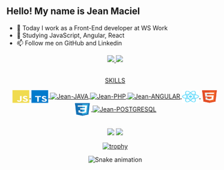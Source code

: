 ## Hello! My name is Jean Maciel

- 🔭 Today I work as a Front-End developer at WS Work
- 🌱 Studying JavaScript, Angular, React
- 📫 Follow me on GitHub and Linkedin


<div align="center">
  <a href="https://github.com/OJeanMaciel">
  <img height="180em" src="https://github-readme-stats.vercel.app/api?username=ojeanmaciel&show_icons=true&theme=dracula&include_all_commits=true&count_private=true"/>
  <img height="180em" src="https://github-readme-stats.vercel.app/api/top-langs/?username=ojeanmaciel&layout=compact&langs_count=7&theme=dracula"/>
</div>

<div style="display: inline_block" align="center"><br>
  <p>SKILLS</p>
  <img align="center" alt="Jean-Js" height="30" width="40" src="https://raw.githubusercontent.com/devicons/devicon/master/icons/javascript/javascript-plain.svg">
  <img align="center" alt="Jean-Ts" height="30" width="40" src="https://raw.githubusercontent.com/devicons/devicon/master/icons/typescript/typescript-plain.svg">
  <img  align="center" alt="Jean-JAVA" height="30" width="40" src="https://icon-library.com/images/java-icon-png/java-icon-png-2.jpg" />
  <img  align="center" alt="Jean-PHP" height="30" width="40" src="https://cdn.jsdelivr.net/gh/devicons/devicon/icons/php/php-original.svg" />
  <img  align="center" alt="Jean-ANGULAR" height="30" width="40" src="https://angular.io/assets/images/logos/angular/angular.png" />
  <img align="center" alt="Jean-React" height="30" width="40" src="https://raw.githubusercontent.com/devicons/devicon/master/icons/react/react-original.svg">
  <img align="center" alt="Jean-HTML" height="30" width="40" src="https://raw.githubusercontent.com/devicons/devicon/master/icons/html5/html5-original.svg">
  <img align="center" alt="Jean-CSS" height="30" width="40" src="https://raw.githubusercontent.com/devicons/devicon/master/icons/css3/css3-original.svg">
  <img  align="center" alt="Jean-POSTGRESQL" height="30" width="40" src="https://cdn.iconscout.com/icon/free/png-256/postgresql-11-1175122.png" />
</div>

##

<div align="center"> 
  <a href="https://www.linkedin.com/in/jean-kevin-maciel-436805199/" target="_blank"><img src="https://img.shields.io/badge/-LinkedIn-%230077B5?style=for-the-badge&logo=linkedin&logoColor=white" target="_blank"></a> 
    <a href="https://www.instagram.com/jean.maciel_/?hl=pt" target="_blank"><img src="https://img.shields.io/badge/-Instagram-%23E4405F?style=for-the-badge&logo=instagram&logoColor=white"      target="_blank"></a>
  </div>
  
  <div align="center"> 
    
 [![trophy](https://github-profile-trophy.vercel.app/?username=OJeanMaciel&theme=onedark)](https://github.com/ryo-ma/github-profile-trophy)
    
</div>
  
  <div align="center"> 

  ![Snake animation](https://github.com/OJeanMaciel/OJeanMaciel/blob/output/github-contribution-grid-snake.svg)

</div>
